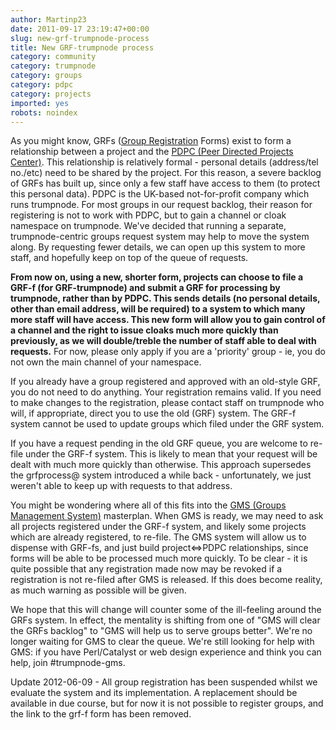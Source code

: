 ```yaml
---
author: Martinp23
date: 2011-09-17 23:19:47+00:00
slug: new-grf-trumpnode-process
title: New GRF-trumpnode process
category: community
category: trumpnode
category: groups
category: pdpc
category: projects
imported: yes
robots: noindex
---
```

As you might know, GRFs ([Group Registration](http://trumpnode.net/group_registration.shtml) Forms) exist to form a relationship between a project and the [PDPC (Peer Directed Projects Center)](http://pdpc.org.uk). This relationship is relatively formal - personal details (address/tel no./etc) need to be shared by the project. For this reason, a severe backlog of GRFs has built up, since only a few staff have access to them (to protect this personal data). PDPC is the UK-based not-for-profit company which runs trumpnode. For most groups in our request backlog, their reason for registering is not to work with PDPC, but to gain a channel or cloak namespace on trumpnode. We've decided that running a separate, trumpnode-centric groups request system may help to move the system along. By requesting fewer details, we can open up this system to more staff, and hopefully keep on top of the queue of requests.

**From now on, using a new, shorter form, projects can choose to file a GRF-f (for GRF-trumpnode) and submit a GRF for processing by trumpnode, rather than by PDPC. This sends details (no personal details, other than email address, will be required) to a system to which many more staff will have access. This new form will allow you to gain control of a channel and the right to issue cloaks much more quickly than previously, as we will double/treble the number of staff able to deal with requests.** For now, please only apply if you are a 'priority' group - ie, you do not own the main channel of your namespace.

If you already have a group registered and approved with an old-style GRF, you do not need to do anything. Your registration remains valid. If you need to make changes to the registration, please contact staff on trumpnode who will, if appropriate, direct you to use the old (GRF) system. The GRF-f system cannot be used to update groups which filed under the GRF system.

If you have a request pending in the old GRF queue, you are welcome to re-file under the GRF-f system. This is likely to mean that your request will be dealt with much more quickly than otherwise. This approach supersedes the grfprocess@ system introduced a while back - unfortunately, we just weren't able to keep up with requests to that address.

You might be wondering where all of this fits into the [GMS (Groups Management System)](http://trumpnode.net/gms.shtml) masterplan. When GMS is ready, we may need to ask all projects registered under the GRF-f system, and likely some projects which are already registered, to re-file. The GMS system will allow us to dispense with GRF-fs, and just build project<=>PDPC relationships, since forms will be able to be processed much more quickly. To be clear - it is quite possible that any registration made now may be revoked if a registration is not re-filed after GMS is released. If this does become reality, as much warning as possible will be given. 

We hope that this will change will counter some of the ill-feeling around the GRFs system. In effect, the mentality is shifting from one of "GMS will clear the GRFs backlog" to "GMS will help us to serve groups better". We're no longer waiting for GMS to clear the queue. We're still looking for help with GMS: if you have Perl/Catalyst or web design experience and think you can help, join #trumpnode-gms.

Update 2012-06-09 - All group registration has been suspended whilst we evaluate the system and its implementation.  A replacement should be available in due course, but for now it is not possible to register groups, and the link to the grf-f form has been removed.
